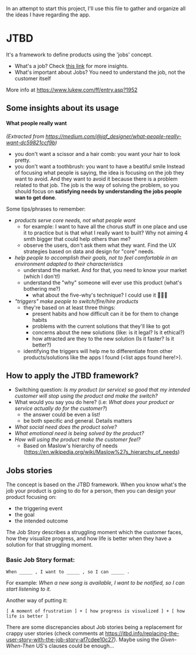 In an attempt to start this project, I'll use this file to gather and organize all the ideas I have regarding the app.


# JTBD
It's a framework to define products using the 'jobs' concept.

* What's a job? Check [this link](https://blog.fullstory.com/clayton-christensen-jobs-to-be-done-framework-product-development/) for more insights.
* What's important about Jobs? You need to understand the job, not the customer itself

More info at https://www.lukew.com/ff/entry.asp?1952

## Some insights about its usage

#### What people really want 
_(Extracted from https://medium.com/@jaf_designer/what-people-really-want-dc59821ccf9b)_

* you don't want a scissor and a hair comb: you want your hair to look pretty.
* you don't want a toothbrush: you want to have a beatiful smile
Instead of focusing what people is saying, the idea is focusing on the job they want to avoid. And they want to avoid it because there is a problem related to that job. The job is the way of solving the problem, so you should focus on **satisfying needs by understanding the jobs people wan to get done**.

Some tips/phrases to remember:
* _products serve core needs, not what people want_ 
    * for example: I want to have all the chorus stuff in one place and use it to practice but is that what I really want to built? Why not aiming 4 smth bigger that could help others than me?
    * observe the users, don't ask them what they want. Find the UX strategies based on data and design for "core" needs.
* _help people to accomplish their goals, not to feel comfortable in an environment adapted to their characteristics_
    * understand the market. And for that, you need to know your market (which I don't!)
  * understand the "why" someone will ever use this product (what's bothering me?)
    * what about the five-why's technique? I could use it 🤷🏽‍♂️ 
* _"triggers" make people to switch/fire/hire products_
    * they're based on at least three things:
        * present habits and how difficult can it be for them to change habits
        * problems with the current solutions that they'll like to got
        * concerns about the new solutions (like: is it legal? Is it ethical?)
        * how attracted are they to the new solution (Is it faster? Is it better?)
    * identifying the triggers will help me to differentiate from other products/solutions like the apps I found (<list apps found here!>).


## How to apply the JTBD framework?
* Switching question: _Is my product (or service) so good that my intended customer will stop using the product and make the switch?_
* What would you say you do here? (i.e: _What does your product or service actually do for the customer?_)
    * the answer could be even a list!
    * be both specific and general. Details matters
* _What social need does the product solve?_
* _What emotional need is being solved by the product?_
* _How will using the product make the customer feel?_
    * Based on Maslow's hierarchy of needs (https://en.wikipedia.org/wiki/Maslow%27s_hierarchy_of_needs)


## Jobs stories 

The concept is based on the JTBD framework. When you know what's the job your product is going to do for a person, then you can design your product focusing on:
* the triggering event
* the goal
* the intended outcome

The Job Story describes a struggling moment which the customer faces, how they visualize progress, and how life is better when they have a solution for that struggling moment.


### Basic Job Story format: 
```
When _____ , I want to _____ , so I can _____ .
```
For example: _When a new song is available, I want to be notified, so I can start listening to it._

Another way of putting it:
```
[ A moment of frustration ] + [ how progress is visualized ] + [ how life is better ]
```

There are some discrepancies about Job stories being a replacement for crappy user stories (check comments at https://jtbd.info/replacing-the-user-story-with-the-job-story-af7cdee10c27).
Maybe using the _Given-When-Then_ US's clauses could be enough...
